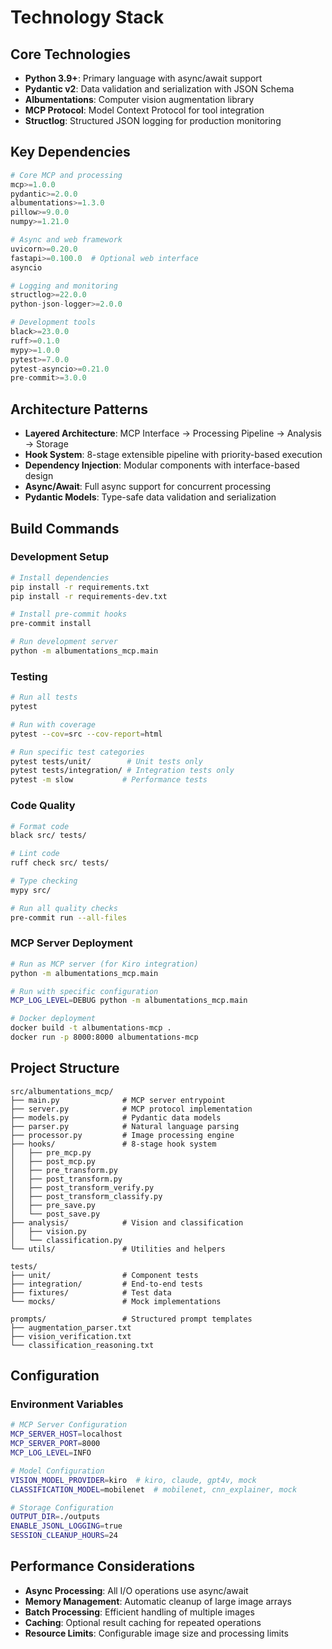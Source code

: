 # Technology Stack

## Core Technologies

- **Python 3.9+**: Primary language with async/await support
- **Pydantic v2**: Data validation and serialization with JSON Schema
- **Albumentations**: Computer vision augmentation library
- **MCP Protocol**: Model Context Protocol for tool integration
- **Structlog**: Structured JSON logging for production monitoring

## Key Dependencies

```python
# Core MCP and processing
mcp>=1.0.0
pydantic>=2.0.0
albumentations>=1.3.0
pillow>=9.0.0
numpy>=1.21.0

# Async and web framework
uvicorn>=0.20.0
fastapi>=0.100.0  # Optional web interface
asyncio

# Logging and monitoring
structlog>=22.0.0
python-json-logger>=2.0.0

# Development tools
black>=23.0.0
ruff>=0.1.0
mypy>=1.0.0
pytest>=7.0.0
pytest-asyncio>=0.21.0
pre-commit>=3.0.0
```

## Architecture Patterns

- **Layered Architecture**: MCP Interface → Processing Pipeline → Analysis → Storage
- **Hook System**: 8-stage extensible pipeline with priority-based execution
- **Dependency Injection**: Modular components with interface-based design
- **Async/Await**: Full async support for concurrent processing
- **Pydantic Models**: Type-safe data validation and serialization

## Build Commands

### Development Setup

```bash
# Install dependencies
pip install -r requirements.txt
pip install -r requirements-dev.txt

# Install pre-commit hooks
pre-commit install

# Run development server
python -m albumentations_mcp.main
```

### Testing

```bash
# Run all tests
pytest

# Run with coverage
pytest --cov=src --cov-report=html

# Run specific test categories
pytest tests/unit/        # Unit tests only
pytest tests/integration/ # Integration tests only
pytest -m slow           # Performance tests
```

### Code Quality

```bash
# Format code
black src/ tests/

# Lint code
ruff check src/ tests/

# Type checking
mypy src/

# Run all quality checks
pre-commit run --all-files
```

### MCP Server Deployment

```bash
# Run as MCP server (for Kiro integration)
python -m albumentations_mcp.main

# Run with specific configuration
MCP_LOG_LEVEL=DEBUG python -m albumentations_mcp.main

# Docker deployment
docker build -t albumentations-mcp .
docker run -p 8000:8000 albumentations-mcp
```

## Project Structure

```
src/albumentations_mcp/
├── main.py              # MCP server entrypoint
├── server.py            # MCP protocol implementation
├── models.py            # Pydantic data models
├── parser.py            # Natural language parsing
├── processor.py         # Image processing engine
├── hooks/               # 8-stage hook system
│   ├── pre_mcp.py
│   ├── post_mcp.py
│   ├── pre_transform.py
│   ├── post_transform.py
│   ├── post_transform_verify.py
│   ├── post_transform_classify.py
│   ├── pre_save.py
│   └── post_save.py
├── analysis/            # Vision and classification
│   ├── vision.py
│   └── classification.py
└── utils/               # Utilities and helpers

tests/
├── unit/                # Component tests
├── integration/         # End-to-end tests
├── fixtures/            # Test data
└── mocks/               # Mock implementations

prompts/                 # Structured prompt templates
├── augmentation_parser.txt
├── vision_verification.txt
└── classification_reasoning.txt
```

## Configuration

### Environment Variables

```bash
# MCP Server Configuration
MCP_SERVER_HOST=localhost
MCP_SERVER_PORT=8000
MCP_LOG_LEVEL=INFO

# Model Configuration
VISION_MODEL_PROVIDER=kiro  # kiro, claude, gpt4v, mock
CLASSIFICATION_MODEL=mobilenet  # mobilenet, cnn_explainer, mock

# Storage Configuration
OUTPUT_DIR=./outputs
ENABLE_JSONL_LOGGING=true
SESSION_CLEANUP_HOURS=24
```

## Performance Considerations

- **Async Processing**: All I/O operations use async/await
- **Memory Management**: Automatic cleanup of large image arrays
- **Batch Processing**: Efficient handling of multiple images
- **Caching**: Optional result caching for repeated operations
- **Resource Limits**: Configurable image size and processing limits
